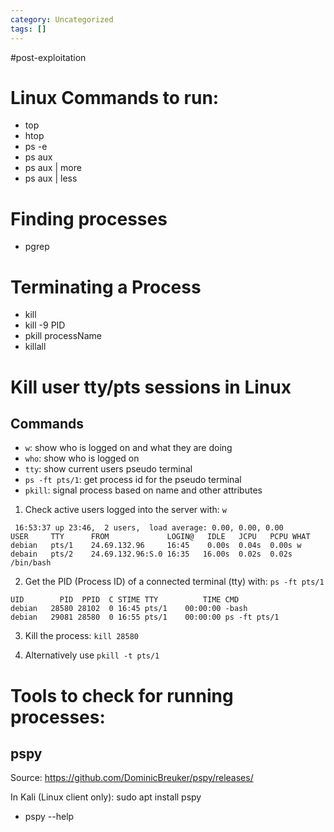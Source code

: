 ```yaml
---
category: Uncategorized
tags: []
---
```

#post-exploitation
# Linux Commands to run:

- top
- htop
- ps -e
- ps aux
- ps aux | more
- ps aux | less

# Finding processes

- pgrep <process-name>

# Terminating a Process

- kill
- kill -9 PID
- pkill processName
- killall

# Kill user tty/pts sessions in Linux

## Commands

- `w`: show who is logged on and what they are doing
- `who`: show who is logged on
- `tty`: show current users pseudo terminal
- `ps -ft pts/1`: get process id for the pseudo terminal
- `pkill`: signal process based on name and other attributes

1. Check active users logged into the server with: `w`
```
 16:53:37 up 23:46,  2 users,  load average: 0.00, 0.00, 0.00
USER     TTY      FROM             LOGIN@   IDLE   JCPU   PCPU WHAT
debian   pts/1    24.69.132.96     16:45    0.00s  0.04s  0.00s w
debain   pts/2    24.69.132.96:S.0 16:35   16.00s  0.02s  0.02s /bin/bash
```
2. Get the PID (Process ID) of a connected terminal (tty) with: `ps -ft pts/1`
```
UID        PID  PPID  C STIME TTY          TIME CMD
debian   28580 28102  0 16:45 pts/1    00:00:00 -bash
debian   29081 28580  0 16:55 pts/1    00:00:00 ps -ft pts/1
```
3. Kill the process: `kill 28580`

4. Alternatively use `pkill -t pts/1`

# Tools to check for running processes: 

## pspy

Source: https://github.com/DominicBreuker/pspy/releases/

In Kali (Linux client only): sudo apt install pspy 

- pspy --help


